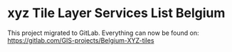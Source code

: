 
# xyz Tile Layer Services List Belgium

This project migrated to GitLab. Everything can now be found on: https://gitlab.com/GIS-projects/Belgium-XYZ-tiles
